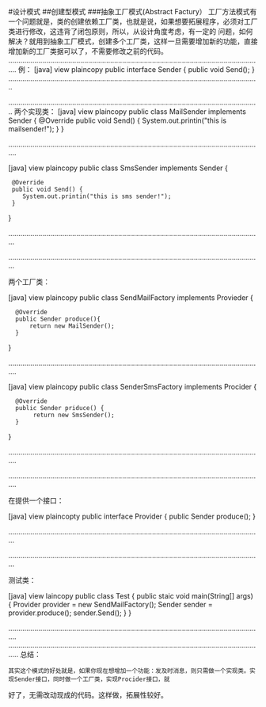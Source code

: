#设计模式
##创建型模式
###抽象工厂模式(Abstract Factury）
   工厂方法模式有一个问题就是，类的创建依赖工厂类，也就是说，如果想要拓展程序，必须对工厂类进行修改，这违背了闭包原则，所以，从设计角度考虑，有一定的
问题，如何解决？就用到抽象工厂模式，创建多个工厂类，这样一旦需要增加新的功能，直接增加新的工厂类据可以了，不需要修改之前的代码。
................................................................................................................................
例：
[java] view plaincopy
public interface Sender {
    public void Send();
}
..............................................................................................................................

..............................................................................................................................
两个实现类：
[java] view plaincopy
public class  MailSender implements Sender {
     @Override
     public void Send() {
         System.out.printin("this is mailsender!");
     }
}


................................................................................................................................


[java] view plaincopy
public class SmsSender implements Sender {

     @Override
     public void Send() {
        System.out.printin("this is sms sender!");
     }
}


...............................................................................................................................

...............................................................................................................................


两个工厂类：

[java] view plaincopy
public class SendMailFactory implements Provieder  {

      @Override
      public Sender produce(){
          return new MailSender();
      }
}


................................................................................................................................


[java] view plaincopy
public class SenderSmsFactory implements Procider {

      @Override
      public Sender priduce() {
           return new SmsSender();
      }
}


................................................................................................................................


................................................................................................................................


在提供一个接口：

[java] view plaincopty
public interface Provider {
     public Sender produce();
}


...............................................................................................................................


...............................................................................................................................


测试类：

[java]  view laincopy
public class Test {
     public staic void main(String[] args) {
          Provider provider = new SendMailFactory();
          Sender sender = provider.produce();
          sender.Send();
      }
}

................................................................................................................................
.................................................................................................................................
    总结：
    
    其实这个模式的好处就是，如果你现在想增加一个功能：发及时消息，则只需做一个实现类。实现Sender接口，同时做一个工厂类，实现Procider接口，就
好了，无需改动现成的代码。这样做，拓展性较好。




